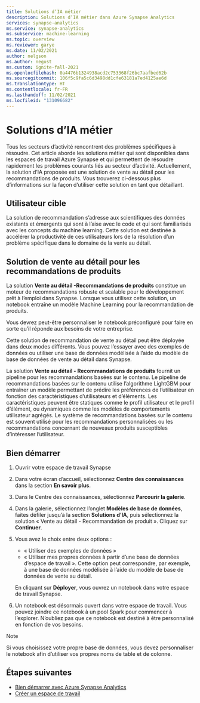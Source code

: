 ```yaml
---
title: Solutions d’IA métier
description: Solutions d’IA métier dans Azure Synapse Analytics
services: synapse-analytics
ms.service: synapse-analytics
ms.subservice: machine-learning
ms.topic: overview
ms.reviewer: garye
ms.date: 11/02/2021
author: nelgson
ms.author: negust
ms.custom: ignite-fall-2021
ms.openlocfilehash: 0a4476b1324938acd2c753368f26bc7aafbed62b
ms.sourcegitcommit: 106f5c9fa5c6d3498dd1cfe63181a7ed4125ae6d
ms.translationtype: HT
ms.contentlocale: fr-FR
ms.lasthandoff: 11/02/2021
ms.locfileid: "131096682"
---
```

# <a name="industry-ai-solutions"></a>Solutions d’IA métier

Tous les secteurs d’activité rencontrent des problèmes spécifiques à résoudre. Cet article aborde les solutions métier qui sont disponibles dans les espaces de travail Azure Synapse et qui permettent de résoudre rapidement les problèmes courants liés au secteur d’activité. Actuellement, la solution d’IA proposée est une solution de vente au détail pour les recommandations de produits. Vous trouverez ci-dessous plus d’informations sur la façon d’utiliser cette solution en tant que détaillant.

## <a name="target-user"></a>Utilisateur cible

La solution de recommandation s’adresse aux scientifiques des données existants et émergents qui sont à l’aise avec le code et qui sont familiarisés avec les concepts du machine learning. Cette solution est destinée à accélérer la productivité de ces utilisateurs lors de la résolution d’un problème spécifique dans le domaine de la vente au détail.

## <a name="retail-product-recommendation-solution"></a>Solution de vente au détail pour les recommandations de produits

La solution **Vente au détail -Recommandations de produits** constitue un moteur de recommandations robuste et scalable pour le développement prêt à l’emploi dans Synapse. Lorsque vous utilisez cette solution, un notebook entraîne un modèle Machine Learning pour la recommandation de produits.

Vous devrez peut-être personnaliser le notebook préconfiguré pour faire en sorte qu’il réponde aux besoins de votre entreprise.

Cette solution de recommandation de vente au détail peut être déployée dans deux modes différents. Vous pouvez l’essayer avec des exemples de données ou utiliser une base de données modélisée à l’aide du modèle de base de données de vente au détail dans Synapse.

La solution **Vente au détail - Recommandations de produits** fournit un pipeline pour les recommandations basées sur le contenu. Le pipeline de recommandations basées sur le contenu utilise l’algorithme LightGBM pour entraîner un modèle permettant de prédire les préférences de l’utilisateur en fonction des caractéristiques d’utilisateurs et d’éléments. Les caractéristiques peuvent être statiques comme le profil utilisateur et le profil d’élément, ou dynamiques comme les modèles de comportements utilisateur agrégés. Le système de recommandations basées sur le contenu est souvent utilisé pour les recommandations personnalisées ou les recommandations concernant de nouveaux produits susceptibles d’intéresser l’utilisateur.

## <a name="get-started"></a>Bien démarrer

1. Ouvrir votre espace de travail Synapse
1. Dans votre écran d’accueil, sélectionnez **Centre des connaissances** dans la section **En savoir plus**.
1. Dans le Centre des connaissances, sélectionnez **Parcourir la galerie**.
1. Dans la galerie, sélectionnez l’onglet **Modèles de base de données**, faites défiler jusqu’à la section **Solutions d’IA**, puis sélectionnez la solution « Vente au détail - Recommandation de produit ». Cliquez sur **Continuer**.
1. Vous avez le choix entre deux options :
   * « Utiliser des exemples de données » 
   * « Utiliser mes propres données à partir d’une base de données d’espace de travail ». Cette option peut correspondre, par exemple, à une base de données modélisée à l’aide du modèle de base de données de vente au détail.
   
    En cliquant sur **Déployer**, vous ouvrez un notebook dans votre espace de travail Synapse.

1. Un notebook est désormais ouvert dans votre espace de travail. Vous pouvez joindre ce notebook à un pool Spark pour commencer à l’explorer. N’oubliez pas que ce notebook est destiné à être personnalisé en fonction de vos besoins.

> [!NOTE]
> Si vous choisissez votre propre base de données, vous devez personnaliser le notebook afin d’utiliser vos propres noms de table et de colonne.

## <a name="next-steps"></a>Étapes suivantes

* [Bien démarrer avec Azure Synapse Analytics](../get-started.md)
* [Créer un espace de travail](../get-started-create-workspace.md)
